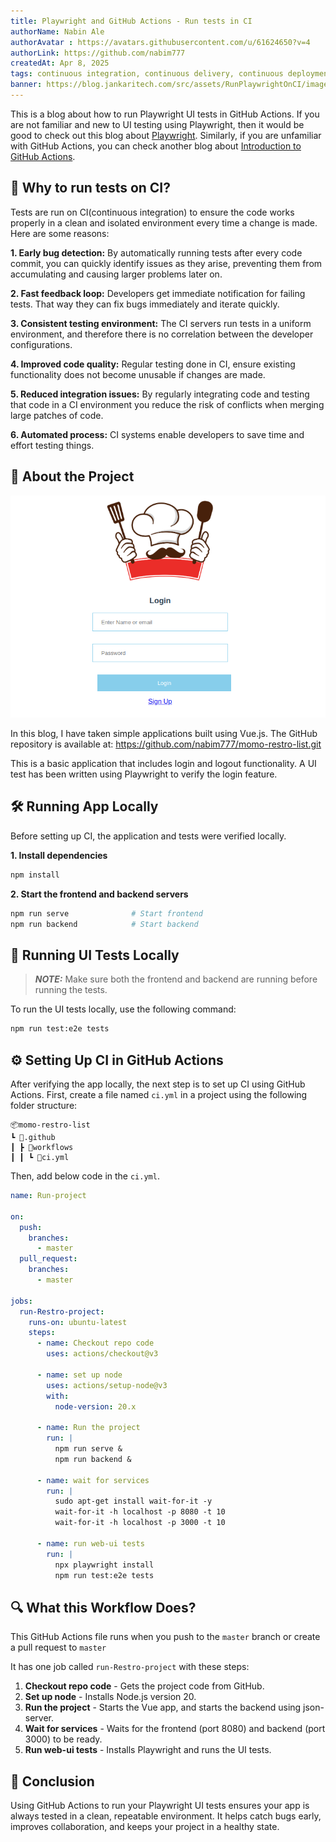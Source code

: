 ```yaml
---
title: Playwright and GitHub Actions - Run tests in CI
authorName: Nabin Ale
authorAvatar : https://avatars.githubusercontent.com/u/61624650?v=4
authorLink: https://github.com/nabim777
createdAt: Apr 8, 2025
tags: continuous integration, continuous delivery, continuous deployment, github actions, ci, cd, playwright
banner: https://blog.jankaritech.com/src/assets/RunPlaywrightOnCI/images/githubaction_with_playwright_banner
---
```


This is a blog about how to run Playwright UI tests in GitHub Actions. If you are not familiar and new to UI testing using Playwright, then it would be good to check out this blog about [Playwright](https://blog.jankaritech.com/#/blog/E2E%20Testing%20using%20BDD%20with%20Playwright/Behavior%20Driven%20Development%20(BDD)%20using%20Playwright). Similarly, if you are unfamiliar with GitHub Actions, you can check another blog about [Introduction to GitHub Actions](https://blog.jankaritech.com/#/blog/Introduction%20to%20GitHub%20Actions%20-%20CI%20%26%20CD).

## 🤔 Why to run tests on CI?
Tests are run on CI(continuous integration) to ensure the code works properly in a clean and isolated environment every time a change is made. Here are some reasons:

**1. Early bug detection:**
By automatically running tests after every code commit, you can quickly identify issues as they arise, preventing them from accumulating and causing larger problems later on.

**2. Fast feedback loop:**
Developers get immediate notification for failing tests. That way they can fix bugs immediately and iterate quickly.

**3. Consistent testing environment:**
The CI servers run tests in a uniform environment, and therefore there is no correlation between the developer configurations.

**4. Improved code quality:**
Regular testing done in CI, ensure existing functionality does not become unusable if changes are made.

**5. Reduced integration issues:**
By regularly integrating code and testing that code in a CI environment you reduce the risk of conflicts when merging large patches of code.

**6. Automated process:**
CI systems enable developers to save time and effort testing things.

## 📘 About the Project

![Login page of the Project](/src/assets/githubAction/images/project_login_page.png "momo application")

In this blog, I have taken simple applications built using Vue.js. The GitHub repository is available at: https://github.com/nabim777/momo-restro-list.git

This is a basic application that includes login and logout functionality. A UI test has been written using Playwright to verify the login feature.

## 🛠️ Running App Locally
Before setting up CI, the application and tests were verified locally.

**1.  Install dependencies**

```bash
npm install
```

**2. Start the frontend and backend servers**


```bash
npm run serve              # Start frontend
npm run backend            # Start backend
```

## 🧪 Running UI Tests Locally

> **_NOTE:_** Make sure both the frontend and backend are running before running the tests.

To run the UI tests locally, use the following command:

```bash
npm run test:e2e tests
```



## ⚙️ Setting Up CI in GitHub Actions
After verifying the app locally, the next step is to set up CI using GitHub Actions. First, create a file named `ci.yml` in a project using the following folder structure:

```
📦momo-restro-list
┗ 📂.github
┃ ┣ 📂workflows
┃ ┃ ┗ 📜ci.yml
```

Then, add below code in the `ci.yml`.

```yml
name: Run-project

on:
  push:
    branches:
      - master
  pull_request:
    branches:
      - master

jobs:
  run-Restro-project:
    runs-on: ubuntu-latest
    steps:
      - name: Checkout repo code
        uses: actions/checkout@v3

      - name: set up node
        uses: actions/setup-node@v3
        with:
          node-version: 20.x

      - name: Run the project
        run: |
          npm run serve &
          npm run backend &

      - name: wait for services
        run: |
          sudo apt-get install wait-for-it -y
          wait-for-it -h localhost -p 8080 -t 10
          wait-for-it -h localhost -p 3000 -t 10

      - name: run web-ui tests
        run: |
          npx playwright install
          npm run test:e2e tests
```


## 🔍 What this Workflow Does?
This GitHub Actions file runs when you push to the `master` branch or create a pull request to `master`

It has one job called `run-Restro-project` with these steps:
1. **Checkout repo code** - Gets the project code from GitHub.
2. **Set up node** - Installs Node.js version 20.
3. **Run the project** - Starts the Vue app, and starts the backend using json-server.
4. **Wait for services** - Waits for the frontend (port 8080) and backend (port 3000) to be ready.
5. **Run web-ui tests** - Installs Playwright and runs the UI tests.

## 📝 Conclusion
Using GitHub Actions to run your Playwright UI tests ensures your app is always tested in a clean, repeatable environment. It helps catch bugs early, improves collaboration, and keeps your project in a healthy state.
